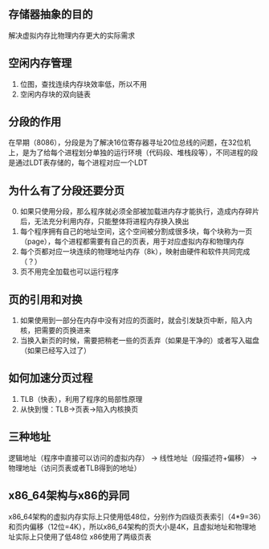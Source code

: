 ## 存储器抽象的目的
解决虚拟内存比物理内存更大的实际需求

## 空闲内存管理
1. 位图，查找连续内存块效率低，所以不用
2. 空闲内存块的双向链表

## 分段的作用
在早期（8086），分段是为了解决16位寄存器寻址20位总线的问题，在32位机上，是为了给每个进程划分单独的运行环境（代码段、堆栈段等），不同进程的段是通过LDT表存储的，每个进程对应一个LDT

## 为什么有了分段还要分页
0. 如果只使用分段，那么程序就必须全部被加载进内存才能执行，造成内存碎片后，无法充分利用内存，只能整体将进程内存换入换出
1. 每个程序拥有自己的地址空间，这个空间被分割成很多块，每个块称为一页（page），每个进程都需要有自己的页表，用于对应虚拟内存和物理内存
2. 每个页都对应一块连续的物理地址内存（8k），映射由硬件和软件共同完成（？）
3. 页不用完全加载也可以运行程序

## 页的引用和对换
1. 如果使用到一部分在内存中没有对应的页面时，就会引发缺页中断，陷入内核，把需要的页换进来
2. 当换入新页的时候，需要把稍老一些的页丢弃（如果是干净的）或者写入磁盘（如果已经写入过了）

## 如何加速分页过程
1. TLB（快表），利用了程序的局部性原理
2. 从快到慢：TLB->页表->陷入内核换页

## 三种地址
逻辑地址（程序中直接可以访问的虚拟内存） -> 线性地址（段描述符+偏移） -> 物理地址（访问页表或者TLB得到的地址）

## x86_64架构与x86的异同
x86_64架构的虚拟内存实际上只使用低48位，分别作为四级页表索引（4*9=36）和页内偏移（12位=4K），所以x86_64架构的页大小是4K，且虚拟地址和物理地址实际上只使用了低48位
x86使用了两级页表